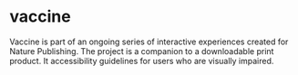 # vaccine
Vaccine is part of an ongoing series of interactive experiences created for Nature Publishing. The project is a companion to a downloadable print product.  It accessibility guidelines for users who are visually impaired. 

